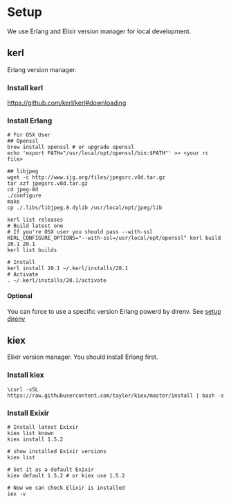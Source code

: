 # Setup
We use Erlang and Elixir version manager for local development.

## kerl
Erlang version manager.

### Install kerl

https://github.com/kerl/kerl#downloading

### Install Erlang

```
# For OSX User
## Openssl
brew install openssl # or upgrade openssl
echo 'export PATH="/usr/local/opt/openssl/bin:$PATH"' >> <your rc file>

## libjpeg
wget -c http://www.ijg.org/files/jpegsrc.v8d.tar.gz
tar xzf jpegsrc.v8d.tar.gz
cd jpeg-8d
./configure
make
cp ./.libs/libjpeg.8.dylib /usr/local/opt/jpeg/lib
```

```
kerl list releases
# Build latest one
# If you're OSX user you should pass --with-ssl
KERL_CONFIGURE_OPTIONS="--with-ssl=/usr/local/opt/openssl" kerl build 20.1 20.1
kerl list builds

# Install
kerl install 20.1 ~/.kerl/installs/20.1
# Activate
. ~/.kerl/installs/20.1/activate
```

#### Optional
You can force to use a specific version Erlang powerd by direnv.
See [setup direnv](./Setup_direnv.md)

## kiex
Elixir version manager.
You should install Erlang first.

### Install kiex

`\curl -sSL https://raw.githubusercontent.com/taylor/kiex/master/install | bash -s`

### Install Exixir

```
# Install latest Exixir
kiex list known
kiex install 1.5.2

# show installed Exixir versions
kiex list

# Set it as a default Exixir
kiex default 1.5.2 # or kiex use 1.5.2

# Now we can check Elixir is installed
iex -v
```
